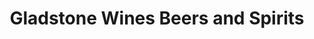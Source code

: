 ---
title: "Gladstone Wines Beers and Spirits"
url: /auckland/gladstone-wines-beers-and-spirits/
shop: Spirituosen
---